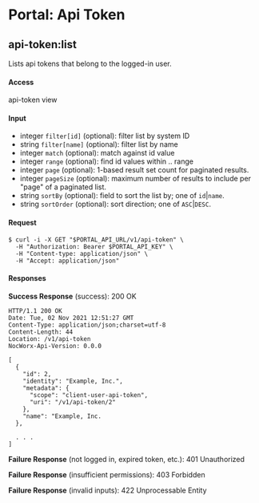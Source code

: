 # Portal: Api Token

## api-token:list
Lists api tokens that belong to the logged-in user.

#### Access
api-token view

#### Input
- integer `filter[id]` (optional): filter list by system ID
- string `filter[name]` (optional): filter list by name
- integer `match` (optional): match against id value
- integer `range` (optional): find id values within .. range
- integer `page` (optional): 1-based result set count for paginated results.
- integer `pageSize` (optional): maximum number of results to include per "page" of a paginated list.
- string `sortBy` (optional): field to sort the list by; one of `id`|`name`.
- string `sortOrder` (optional): sort direction; one of `ASC`|`DESC`.

#### Request
```
$ curl -i -X GET "$PORTAL_API_URL/v1/api-token" \
  -H "Authorization: Bearer $PORTAL_API_KEY" \
  -H "Content-type: application/json" \
  -H "Accept: application/json"
```

#### Responses
**Success Response** (success): 200 OK
```
HTTP/1.1 200 OK
Date: Tue, 02 Nov 2021 12:51:27 GMT
Content-Type: application/json;charset=utf-8
Content-Length: 44
Location: /v1/api-token
NocWorx-Api-Version: 0.0.0

[
  {
    "id": 2,
    "identity": "Example, Inc.",
    "metadata": {
      "scope": "client-user-api-token",
      "uri": "/v1/api-token/2"
    },
    "name": "Example, Inc.
  },

  . . .
]
```

**Failure Response** (not logged in, expired token, etc.): 401 Unauthorized

**Failure Response** (insufficient permissions): 403 Forbidden

**Failure Response** (invalid inputs): 422 Unprocessable Entity
